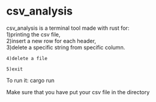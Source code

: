 # csv_analysis
csv_analysis is a terminal tool made with rust for:    
    1)printing the csv file,    
    2)insert a new row for each header,    
    3)delete a specific string from specific column.
    
    4)delete a file
    
    5)exit

To run it: cargo run

Make sure that you have put your csv file in the directory
